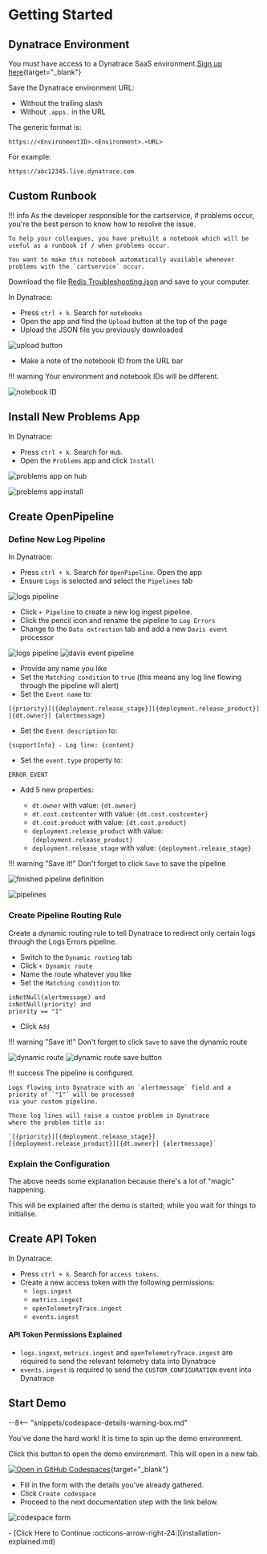 # Getting Started

## Dynatrace Environment

You must have access to a Dynatrace SaaS environment.[Sign up here](https://dt-url.net/trial){target="_blank"}

Save the Dynatrace environment URL:

* Without the trailing slash
* Without `.apps.` in the URL

The generic format is:

```
https://<EnvironmentID>.<Environment>.<URL>
```

For example:
```
https://abc12345.live.dynatrace.com
```

## Custom Runbook

!!! info
    As the developer responsible for the cartservice, if problems occur, you're the best person to know how to resolve the issue.

    To help your colleagues, you have prebuilt a notebook which will be useful as a runbook if / when problems occur.

    You want to make this notebook automatically available whenever problems with the `cartservice` occur.

Download the file [Redis Troubleshooting.json](https://github.com/Dynatrace/obslab-log-problem-detection/blob/main/dynatrace/Redis%20Troubleshooting.json) and save to your computer.

In Dynatrace:

* Press `ctrl + k`. Search for `notebooks`
* Open the app and find the `Upload` button at the top of the page
* Upload the JSON file you previously downloaded

![upload button](images/notebook-upload-button.png)

* Make a note of the notebook ID from the URL bar

!!! warning
    Your environment and notebook IDs will be different.

![notebook ID](images/notebook-id.png)

## Install New Problems App

In Dynatrace:

* Press `ctrl + k`. Search for `Hub`.
* Open the `Problems` app and click `Install`

![problems app on hub](images/problems-app-on-hub.png)

![problems app install](images/problems-app-install.png)

## Create OpenPipeline

### Define New Log Pipeline

In Dynatrace:

* Press `ctrl + k`. Search for `OpenPipeline`. Open the app
* Ensure `Logs` is selected and select the `Pipelines` tab

![logs pipeline](images/pipeline-1.png)

* Click `+ Pipeline` to create a new log ingest pipeline.
* Click the pencil icon and rename the pipeline to `Log Errors`
* Change to the `Data extraction` tab and add a new `Davis event` processor

![logs pipeline](images/pipeline-2.png)
![davis event pipeline](images/pipeline-davis-event.png)

* Provide any name you like
* Set the `Matching condition` to `true` (this means any log line flowing through the pipeline will alert)
* Set the `Event name` to:

```
[{priority}][{deployment.release_stage}][{deployment.release_product}][{dt.owner}] {alertmessage}
```

* Set the `Event description` to:

```
{supportInfo} - Log line: {content}
```

* Set the `event.type` property to:

```
ERROR_EVENT
```

* Add 5 new properties:

    * `dt.owner` with value: `{dt.owner}`
    * `dt.cost.costcenter` with value: `{dt.cost.costcenter}`
    * `dt.cost.product` with value: `{dt.cost.product}`
    * `deployment.release_product` with value: `{deployment.release_product}`
    * `deployment.release_stage` with value: `{deployment.release_stage}`

!!! warning "Save it!"
    Don't forget to click `Save` to save the pipeline

![finished pipeline definition](images/finished-pipeline-definition.png)

![pipelines](images/pipeline-3.png)

### Create Pipeline Routing Rule

Create a dynamic routing rule to tell Dynatrace to redirect only certain logs through the Logs Errors pipeline.

* Switch to the `Dynamic routing` tab
* Click `+ Dynamic route`
* Name the route whatever you like
* Set the `Matching condition` to:

```
isNotNull(alertmessage) and
isNotNull(priority) and
priority == "1"
```

* Click `Add`

!!! warning "Save it!"
    Don't forget to click `Save` to save the dynamic route

![dynamic route](images/pipeline-dynamic-route.png)
![dynamic route save button](images/pipeline-dynamic-route-save-button.png)

!!! success
    The pipeline is configured.

    Logs flowing into Dynatrace with an `alertmessage` field and a priority of `"1"` will be processed
    via your custom pipeline.

    Those log lines will raise a custom problem in Dynatrace
    where the problem title is:

    `[{priority}][{deployment.release_stage}][{deployment.release_product}][{dt.owner}] {alertmessage}`

### Explain the Configuration

The above needs some explanation because there's a lot of "magic" happening.

This will be explained after the demo is started; while you wait for things to initialise.

## Create API Token

In Dynatrace:

* Press `ctrl + k`. Search for `access tokens`.
* Create a new access token with the following permissions:
    * `logs.ingest`
    * `metrics.ingest`
    * `openTelemetryTrace.ingest`
    * `events.ingest`

#### API Token Permissions Explained
* `logs.ingest`, `metrics.ingest` and `openTelemetryTrace.ingest` are required to send the relevant telemetry data into Dynatrace
* `events.ingest` is required to send the `CUSTOM_CONFIGURATION` event into Dynatrace

## Start Demo

--8<-- "snippets/codespace-details-warning-box.md"

You've done the hard work! It is time to spin up the demo environment.

Click this button to open the demo environment. This will open in a new tab.

[![Open in GitHub Codespaces](https://github.com/codespaces/badge.svg)](https://codespaces.new/dynatrace/obslab-log-problem-detection){target="_blank"}

* Fill in the form with the details you've already gathered.
* Click `Create codespace`
* Proceed to the next documentation step with the link below.

![codespace form](images/codespace-form.png)


<div class="grid cards" markdown>
- [Click Here to Continue :octicons-arrow-right-24:](installation-explained.md)
</div>